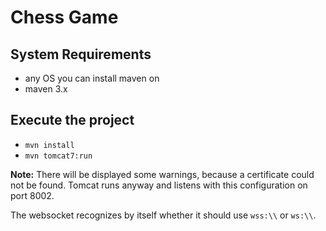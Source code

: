 # Chess Game
## System Requirements
- any OS you can install maven on
- maven 3.x

## Execute the project
- ``mvn install``
- ``mvn tomcat7:run``

**Note:** There will be displayed some warnings, because a certificate could not be found. Tomcat runs anyway and listens with this configuration on port 8002.

The websocket recognizes by itself whether it should use ``wss:\\`` or ``ws:\\``.